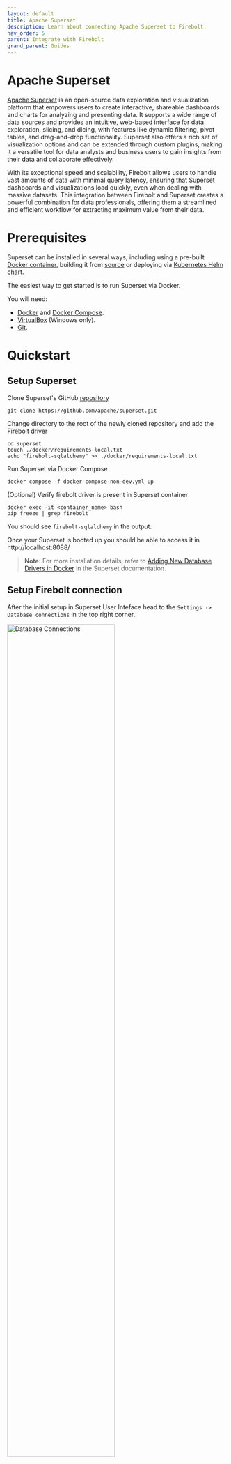 ```yaml
---
layout: default
title: Apache Superset
description: Learn about connecting Apache Superset to Firebolt.
nav_order: 5
parent: Integrate with Firebolt
grand_parent: Guides
---
```


# Apache Superset

[Apache Superset](https://superset.apache.org) is an open-source data exploration and visualization platform that empowers users to create interactive, shareable dashboards and charts for analyzing and presenting data. It supports a wide range of data sources and provides an intuitive, web-based interface for data exploration, slicing, and dicing, with features like dynamic filtering, pivot tables, and drag-and-drop functionality. Superset also offers a rich set of visualization options and can be extended through custom plugins, making it a versatile tool for data analysts and business users to gain insights from their data and collaborate effectively.

With its exceptional speed and scalability, Firebolt allows users to handle vast amounts of data with minimal query latency, ensuring that Superset dashboards and visualizations load quickly, even when dealing with massive datasets. This integration between Firebolt and Superset creates a powerful combination for data professionals, offering them a streamlined and efficient workflow for extracting maximum value from their data.

# Prerequisites

Superset can be installed in several ways, including using a pre-built [Docker container](https://superset.apache.org/docs/installation/installing-superset-using-docker-compose), building it from [source](https://superset.apache.org/docs/installation/installing-superset-from-scratch) or deploying via [Kubernetes Helm chart](https://superset.apache.org/docs/installation/running-on-kubernetes).

The easiest way to get started is to run Superset via Docker.

You will need:

* [Docker](https://www.docker.com/) and [Docker Compose](https://docs.docker.com/compose/).
* [VirtualBox](https://www.virtualbox.org/) (Windows only).
* [Git](https://git-scm.com/).

# Quickstart


## Setup Superset
Clone Superset's GitHub [repository](https://github.com/apache/superset)
```shell
git clone https://github.com/apache/superset.git
```

Change directory to the root of the newly cloned repository and add the Firebolt driver
```shell
cd superset
touch ./docker/requirements-local.txt
echo "firebolt-sqlalchemy" >> ./docker/requirements-local.txt
```

Run Superset via Docker Compose
```shell
docker compose -f docker-compose-non-dev.yml up
```

(Optional) Verify firebolt driver is present in Superset container
```shell
docker exec -it <container_name> bash
pip freeze | grep firebolt
```
You should see `firebolt-sqlalchemy` in the output.

Once your Superset is booted up you should be able to access it in http://localhost:8088/

> **Note:** For more installation details, refer to [Adding New Database Drivers in Docker](https://superset.apache.org/docs/databases/docker-add-drivers) in the Superset documentation.

## Setup Firebolt connection

After the initial setup in Superset User Inteface head to the `Settings -> Database connections` in the top right corner.

<img src="../../assets/images/superset-settings.png" alt="Database Connections" width="70%">

On the next screen, press the "+ Database" button and select Firebolt from the dropdown. If you don't see Firebolt in the list, please refer to the [Setup Superset](#setup-superset) section for instructions on how to install the Firebolt driver and verify that the driver is present.

<img src="../../assets/images/superset-connect-a-database.png" alt="Connect database" width="50%">


The connection expects a SQLAlchemy connection string of the form:

```
firebolt://{client_id}:{client_secret}@{database}/{engine_name}
```

To authenticate, use a service account ID and secret.
A service account is identified by a `client_id` and a `client_secret`.
Learn how to generate an ID and secret [here](../managing-your-organization/service-accounts.md).

<img src="../../assets/images/superset-firebolt-uri.png" alt="Credentials" width="50%">

Click the Test Connection button to confirm things work end to end. If the connection looks good, save the configuration by clicking the Connect button in the bottom right corner of the modal window.
Now you're ready to start using Superset!

## Build your first chart

This section assumes you have followed Firebolt [tutorial](../getting-started.md) and loaded a sample data set into your database.

Now that you’ve configured Firebolt as a data source, you can select specific tables (Datasets) that you want to see in Superset.

Go to Data -> Datasets and select "+ Dataset". There you can select your sample table by specifying Firebolt as your Database, your schema and the table name you chose.

![Dataset](../../assets/images/superset-dataset-config.png)

Press "Create Dataset and Create Chart". On the next screen you can select your desired chart type. For this tutorial we will go with a simple Bar Chart.

![Chart type](../../assets/images/superset-char-type-select.png)

In the next screen you can drag and drop your table columns into Metrics and Dimensions, specify filters or sorting orders. We will plot max play time per level grouping it by level type and sorting the x-axis in ascending order.

![Chart](../../assets/images/superset-sample-chart.png)

Your first chart is ready! You can now save it, add more data to it or change its type. You can also start building a dashboard with different charts telling a story. Learn more about this functionality and more by following the links below.

# Further reading

* [Creating your first Dashboard](https://superset.apache.org/docs/creating-charts-dashboards/creating-your-first-dashboard).
* [Exploring data](https://superset.apache.org/docs/creating-charts-dashboards/exploring-data).
* [Preset](https://preset.io/) - managed Superset.

